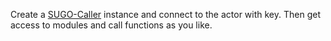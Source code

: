 Create a [SUGO-Caller](https://github.com/realglobe-Inc/sugo-caller) instance and connect to the actor with key.
Then get access to modules and call functions as you like.
